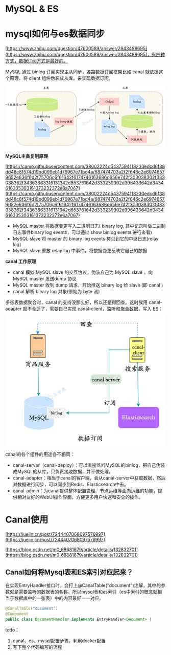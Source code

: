 # MySQL & ES

# mysql如何与es数据同步

[https://www.zhihu.com/question/47600589/answer/2843488695](https://www.zhihu.com/question/47600589/answer/2843488695)，有四种方式，数据订阅方式是最好的。

MySQL 通过 binlog 订阅实现主从同步，各路数据订阅框架比如 canal 就依据这个原理，将 client 组件伪装成从库，来实现数据订阅。

![Untitled](MySQL%20&%20ES%206ef53aa7dcfc491b8b1848955d2af7ae/Untitled.png)

**MySQL主备复制原理**

[https://camo.githubusercontent.com/38002224d5437594118230edcd6f38dd48c8f574d19bd099eb1d76967e71bd4a/687474703a2f2f646c2e69746579652e636f6d2f75706c6f61642f6174746163686d656e742f303038302f333038362f34363863316131342d653761642d333239302d396433642d3434616335303161373232372e6a7067](https://camo.githubusercontent.com/38002224d5437594118230edcd6f38dd48c8f574d19bd099eb1d76967e71bd4a/687474703a2f2f646c2e69746579652e636f6d2f75706c6f61642f6174746163686d656e742f303038302f333038362f34363863316131342d653761642d333239302d396433642d3434616335303161373232372e6a7067)

- MySQL master 将数据变更写入二进制日志( binary log, 其中记录叫做二进制日志事件binary log events，可以通过 show binlog events 进行查看)
- MySQL slave 将 master 的 binary log events 拷贝到它的中继日志(relay log)
- MySQL slave 重放 relay log 中事件，将数据变更反映它自己的数据

**canal 工作原理**

- canal 模拟 MySQL slave 的交互协议，伪装自己为 MySQL slave ，向 MySQL master 发送dump 协议
- MySQL master 收到 dump 请求，开始推送 binary log 给 slave (即 canal )
- canal 解析 binary log 对象(原始为 byte 流)

多张表数据聚合时，canal 的支持没那么好，所以还是得回查。这时候用 canal-adapter 就不合适了，需要自己实现 canal-client，监听和[聚合数据](https://www.zhihu.com/search?q=%E8%81%9A%E5%90%88%E6%95%B0%E6%8D%AE&search_source=Entity&hybrid_search_source=Entity&hybrid_search_extra=%7B%22sourceType%22%3A%22answer%22%2C%22sourceId%22%3A2843488695%7D)，写入 ES：

![Untitled](MySQL%20&%20ES%206ef53aa7dcfc491b8b1848955d2af7ae/Untitled%201.png)

canal的各个组件的用途各不相同：

- canal-server（canal-deploy）：可以直接监听MySQL的binlog，把自己伪装成MySQL的从库，只负责接收数据，并不做处理。
- canal-adapter：相当于canal的客户端，会从canal-server中获取数据，然后对数据进行同步，可以同步到Redis、Elasticsearch中去。
- canal-admin：为canal提供整体配置管理、节点运维等面向运维的功能，提供相对友好的WebUI操作界面，方便更多用户快速和安全的操作。

# Canal使用

[https://juejin.cn/post/7244407068097576997](https://juejin.cn/post/7244407068097576997)

[https://blog.csdn.net/m0_68681879/article/details/132832701](https://blog.csdn.net/m0_68681879/article/details/132832701)

## Canal如何将Mysql表和ES索引对应起来？

在实现EntryHandler接口时，会打上@CanalTable("document")注解，其中的参数就是需要监听的数据表的名称。所以mysql表和es索引（es中索引的概念就相当于数据库中的一张表）中的内容最好一一对应。

```java
@CanalTable("document")
@Component
public class DocumentHandler implements EntryHandler<Document> {
```

todo：

1. canal、es、mysql配置步骤，利用docker配置
2. 写下整个代码编写的流程